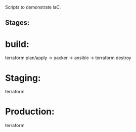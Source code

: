 Scripts to demonstrate IaC.


## Stages:
# build:
terraform plan/apply -> packer -> ansible -> terraform destroy 

# Staging:
terraform

# Production:
terraform


